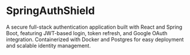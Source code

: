 # SpringAuthShield
A secure full-stack authentication application built with React and Spring Boot, featuring JWT-based login, token refresh, and Google OAuth integration. Containerized with Docker and Postgres for easy deployment and scalable identity management.
